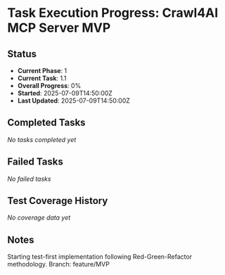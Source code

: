 # Task Execution Progress: Crawl4AI MCP Server MVP

## Status
- **Current Phase**: 1
- **Current Task**: 1.1
- **Overall Progress**: 0%
- **Started**: 2025-07-09T14:50:00Z
- **Last Updated**: 2025-07-09T14:50:00Z

## Completed Tasks
_No tasks completed yet_

## Failed Tasks
_No failed tasks_

## Test Coverage History
_No coverage data yet_

## Notes
Starting test-first implementation following Red-Green-Refactor methodology.
Branch: feature/MVP